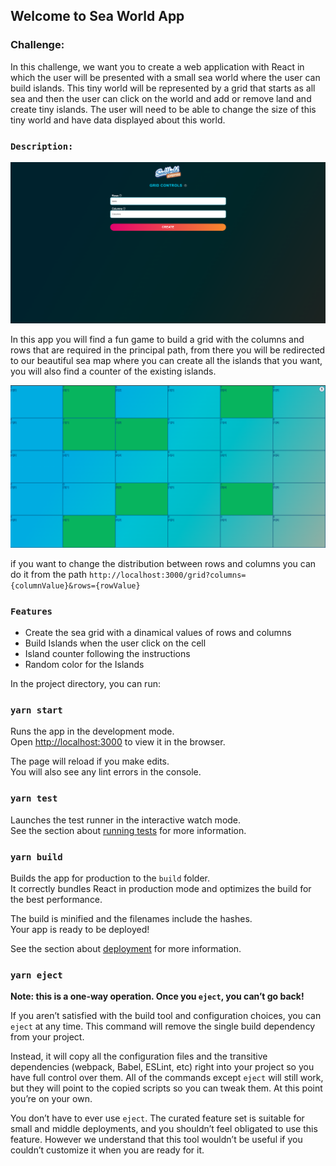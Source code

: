 ## Welcome to Sea World App

### Challenge:

In this challenge, we want you to create a web application with React in which the user will be
presented with a small sea world where the user can build islands.
This tiny world will be represented by a grid that starts as all sea and then the user can click on
the world and add or remove land and create tiny islands. The user will need to be able to
change the size of this tiny world and have data displayed about this world.

### `Description:`

<img src="src/assets/grid.png" alt="My cool logo"/>

In this app you will find a fun game to build a grid with the columns and rows that are required in the principal path, from there you will be redirected to our beautiful sea map where you can create all the islands that you want, you will also find a counter of the existing islands.

<img src="src/assets/config.png" alt="My cool logo"/>

if you want to change the distribution between rows and columns you can do it from the path `http://localhost:3000/grid?columns={columnValue}&rows={rowValue}`

### `Features`

- Create the sea grid with a dinamical values of rows and columns
- Build Islands when the user click on the cell
- Island counter following the instructions
- Random color for the Islands

In the project directory, you can run:

### `yarn start`

Runs the app in the development mode.<br />
Open [http://localhost:3000](http://localhost:3000) to view it in the browser.

The page will reload if you make edits.<br />
You will also see any lint errors in the console.

### `yarn test`

Launches the test runner in the interactive watch mode.<br />
See the section about [running tests](https://facebook.github.io/create-react-app/docs/running-tests) for more information.

### `yarn build`

Builds the app for production to the `build` folder.<br />
It correctly bundles React in production mode and optimizes the build for the best performance.

The build is minified and the filenames include the hashes.<br />
Your app is ready to be deployed!

See the section about [deployment](https://facebook.github.io/create-react-app/docs/deployment) for more information.

### `yarn eject`

**Note: this is a one-way operation. Once you `eject`, you can’t go back!**

If you aren’t satisfied with the build tool and configuration choices, you can `eject` at any time. This command will remove the single build dependency from your project.

Instead, it will copy all the configuration files and the transitive dependencies (webpack, Babel, ESLint, etc) right into your project so you have full control over them. All of the commands except `eject` will still work, but they will point to the copied scripts so you can tweak them. At this point you’re on your own.

You don’t have to ever use `eject`. The curated feature set is suitable for small and middle deployments, and you shouldn’t feel obligated to use this feature. However we understand that this tool wouldn’t be useful if you couldn’t customize it when you are ready for it.
